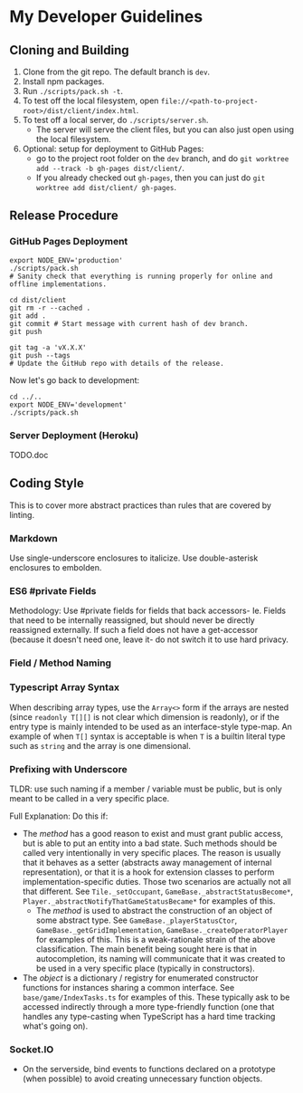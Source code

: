 
# My Developer Guidelines

## Cloning and Building

1. Clone from the git repo. The default branch is `dev`.
1. Install npm packages.
1. Run `./scripts/pack.sh -t`.
1. To test off the local filesystem, open `file://<path-to-project-root>/dist/client/index.html`.
1. To test off a local server, do `./scripts/server.sh`.
    - The server will serve the client files, but you can also just open using the local filesystem.
1. Optional: setup for deployment to GitHub Pages:
    - go to the project root folder on the `dev` branch, and do `git worktree add --track -b gh-pages dist/client/`.
    - If you already checked out `gh-pages`, then you can just do `git worktree add dist/client/ gh-pages`.

## Release Procedure

### GitHub Pages Deployment

```shell
export NODE_ENV='production'
./scripts/pack.sh
# Sanity check that everything is running properly for online and offline implementations.

cd dist/client
git rm -r --cached .
git add .
git commit # Start message with current hash of dev branch.
git push

git tag -a 'vX.X.X'
git push --tags
# Update the GitHub repo with details of the release.
```

Now let's go back to development:

```shell
cd ../..
export NODE_ENV='development'
./scripts/pack.sh
```

### Server Deployment (Heroku)

TODO.doc

## Coding Style

This is to cover more abstract practices than rules that are covered by linting.

### Markdown

Use single-underscore enclosures to italicize. Use double-asterisk enclosures to embolden.

### ES6 #private Fields

Methodology: Use #private fields for fields that back accessors- Ie. Fields that need to be internally reassigned, but should never be directly reassigned externally. If such a field does not have a get-accessor (because it doesn't need one, leave it- do not switch it to use hard privacy.

### Field / Method Naming

### Typescript Array Syntax

When describing array types, use the `Array<>` form if the arrays are nested (since `readonly T[][]` is not clear which dimension is readonly), or if the entry type is mainly intended to be used as an interface-style type-map. An example of when `T[]` syntax is acceptable is when `T` is a builtin literal type such as `string` and the array is one dimensional.

### Prefixing with Underscore

TLDR: use such naming if a member / variable must be public, but is only meant to be called in a very specific place.

Full Explanation: Do this if:

- The _method_ has a good reason to exist and must grant public access, but is able to put an entity into a bad state. Such methods should be called very intentionally in very specific places. The reason is usually that it behaves as a setter (abstracts away management of internal representation), or that it is a hook for extension classes to perform implementation-specific duties. Those two scenarios are actually not all that different. See `Tile._setOccupant`, `GameBase._abstractStatusBecome*`, `Player._abstractNotifyThatGameStatusBecame*` for examples of this.
  - The _method_ is used to abstract the construction of an object of some abstract type. See `GameBase._playerStatusCtor`, `GameBase._getGridImplementation`, `GameBase._createOperatorPlayer` for examples of this. This is a weak-rationale strain of the above classification. The main benefit being sought here is that in autocompletion, its naming will communicate that it was created to be used in a very specific place (typically in constructors).
- The _object_ is a dictionary / registry for enumerated constructor functions for instances sharing a common interface. See `base/game/IndexTasks.ts` for examples of this. These typically ask to be accessed indirectly through a more type-friendly function (one that handles any type-casting when TypeScript has a hard time tracking what's going on).

### Socket.IO

- On the serverside, bind events to functions declared on a prototype (when possible) to avoid creating unnecessary function objects.
